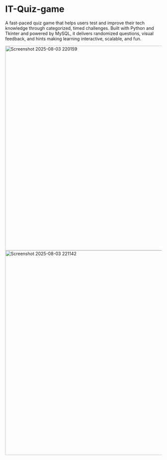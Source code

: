 # IT-Quiz-game
A fast-paced quiz game that helps users test and improve their tech knowledge through categorized, timed challenges. Built with Python and Tkinter and powered by MySQL, it delivers randomized questions, visual feedback, and hints making learning interactive, scalable, and fun.

<img width="733" height="660" alt="Screenshot 2025-08-03 220159" src="https://github.com/user-attachments/assets/0a603c43-0de5-411b-8adb-af5ad6d9c814" />

<img width="749" height="660" alt="Screenshot 2025-08-03 221142" src="https://github.com/user-attachments/assets/714c20c2-4f57-46bb-b121-f28299efa14c" />
